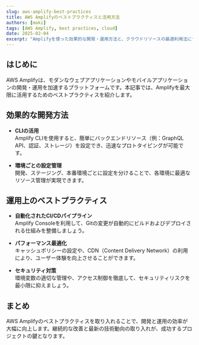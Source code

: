 ```yaml
---
slug: aws-amplify-best-practices
title: AWS Amplifyのベストプラクティスと活用方法
authors: [maki]
tags: [AWS Amplify, best practices, cloud]
date: 2025-02-04
excerpt: "Amplifyを使った効果的な開発・運用方法と、クラウドリソースの最適利用法について解説します。"
---
```


## はじめに

AWS Amplifyは、モダンなウェブアプリケーションやモバイルアプリケーションの開発・運用を加速するプラットフォームです。本記事では、Amplifyを最大限に活用するためのベストプラクティスを紹介します。

## 効果的な開発方法

- **CLIの活用**  
  Amplify CLIを使用すると、簡単にバックエンドリソース（例：GraphQL API、認証、ストレージ）を設定でき、迅速なプロトタイピングが可能です。

- **環境ごとの設定管理**  
  開発、ステージング、本番環境ごとに設定を分けることで、各環境に最適なリソース管理が実現できます。

## 運用上のベストプラクティス

- **自動化されたCI/CDパイプライン**  
  Amplify Consoleを利用して、Gitの変更が自動的にビルドおよびデプロイされる仕組みを整備しましょう。

- **パフォーマンス最適化**  
  キャッシュポリシーの設定や、CDN（Content Delivery Network）の利用により、ユーザー体験を向上させることができます。

- **セキュリティ対策**  
  環境変数の適切な管理や、アクセス制御を徹底して、セキュリティリスクを最小限に抑えましょう。

## まとめ

AWS Amplifyのベストプラクティスを取り入れることで、開発と運用の効率が大幅に向上します。継続的な改善と最新の技術動向の取り入れが、成功するプロジェクトの鍵となります。
